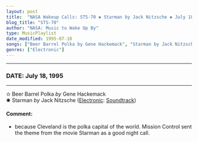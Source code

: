 ```yaml
---
layout: post
title:  "NASA Wakeup Calls: STS-70 ✺ Starman by Jack Nitzsche ✺ July 18, 1995"
blog_title: "STS-70"
author: "NASA: Music to Wake Up By"
type: MusicPlaylist
date_modified: 1995-07-18
songs: ["Beer Barrel Polka by Gene Hackemack", "Starman by Jack Nitzsche"]
genres: ["Electronic"]
---
```


----
### DATE: July 18, 1995
----
✫ Beer Barrel Polka *by* Gene Hackemack    &nbsp;<br />
✺ Starman *by* Jack Nitzsche ([Electronic](https://www.discogs.com/genre/Electronic): [Soundtrack](https://www.discogs.com/style/Soundtrack)) <a target="blank_" href="https://www.discogs.com/Jack-Nitzsche-John-Carpenters-Starman/release/2409746">
    <i class="fas fa-compact-disc"
       title="Discogs entry for this song"
       alt="Discogs entry for this song"
       style="font-size: 1.1em;"></i></a>
    

#### Comment:
* because Cleveland is the polka capital of the world.
Mission Control sent the theme from the movie Starman as a good night call.



<br/>
<center>
	<a target="_blank"
	   href="https://twitter.com/intent/tweet?hashtags=Space,NASA,Playlist,NASAWakeupCalls,SpaceProgram&text=🚀 {{ page.author}}, '{{ page.songs.first }}' {{ page.title }}, {{ page.date | date: '%B %d, %Y' }}, {{ site.url }}{{ page.url }}&via=nasawakeupcalls"><i class="fab fa-twitter" title="Tweet this page" alt="Tweet this page" style="font-size: 1.3em;"></i></a>
	&nbsp; 	<i class="fas fa-user-astronaut" style="font-size: 1.5em;"></i> &nbsp;
    <a id="custom_amazon_link"
       type="amzn" search="#"
       category="popular music">
    <i class="fab fa-amazon" style="font-size: 1.3em;"></i></a>
</center>

<!-- Randomly resolve an individual entry from a song array -->
<script src="/assets/javascript/seedrandom.min.js"></script>
<script>
  var wake_me_up = ["Beer Barrel Polka by Gene Hackemack", "Starman by Jack Nitzsche"];
  var prng = new Math.seedrandom();
  function randomSong() {
    song = wake_me_up[Math.floor(Math.random() * wake_me_up.length)];
    var amazon_link = document.getElementById("custom_amazon_link");
    amazon_link.setAttribute("search", song);
  }
  window.onload = randomSong();
</script>
